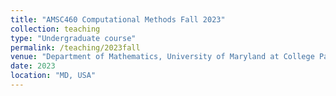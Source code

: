 ```yaml
---
title: "AMSC460 Computational Methods Fall 2023"
collection: teaching
type: "Undergraduate course"
permalink: /teaching/2023fall
venue: "Department of Mathematics, University of Maryland at College Park"
date: 2023
location: "MD, USA"
---
```

